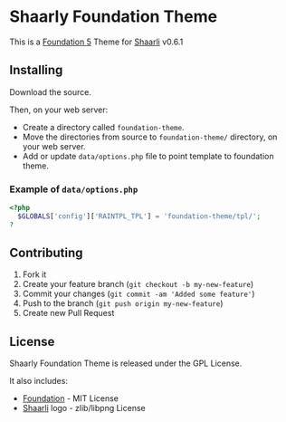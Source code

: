 # Shaarly Foundation Theme

This is a [Foundation 5](http://foundation.zurb.com/) Theme for [Shaarli](https://github.com/shaarli/Shaarli) v0.6.1

## Installing

Download the source.

Then, on your web server:
* Create a directory called `foundation-theme`.
* Move the directories from source to `foundation-theme/` directory, on your web server.
* Add or update `data/options.php` file to point template to foundation theme.

### Example of `data/options.php`

```php
<?php
  $GLOBALS['config']['RAINTPL_TPL'] = 'foundation-theme/tpl/';
?
```

## Contributing

1. Fork it
2. Create your feature branch (`git checkout -b my-new-feature`)
3. Commit your changes (`git commit -am 'Added some feature'`)
4. Push to the branch (`git push origin my-new-feature`)
5. Create new Pull Request

## License

Shaarly Foundation Theme is released under the GPL License.

It also includes:
* [Foundation](http://foundation.zurb.com/) - MIT License
* [Shaarli](https://github.com/shaarli/Shaarli) logo - zlib/libpng License
